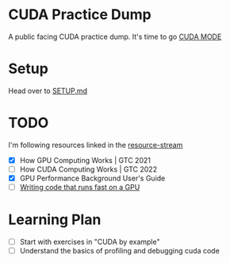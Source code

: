 # CUDA Practice Dump
A public facing CUDA practice dump. It's time to go [CUDA MODE](https://github.com/cuda-mode)

# Setup

Head over to [SETUP.md](setup.md)

# TODO
I'm following resources linked in the [resource-stream](https://github.com/cuda-mode/resource-stream)
- [x] How GPU Computing Works | GTC 2021
- [ ] How CUDA Computing Works | GTC 2022
- [x] GPU Performance Background User's Guide
- [ ] [Writing code that runs fast on a GPU](https://youtu.be/8sDg-lD1fZQ?si=8e5t2CXsgS6-2cYV)

# Learning Plan
- [ ] Start with exercises in "CUDA by example"
- [ ] Understand the basics of profiling and debugging cuda code